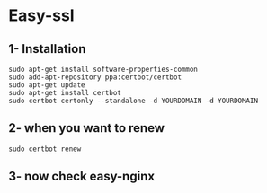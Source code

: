 # Easy-ssl

## 1- Installation

```
sudo apt-get install software-properties-common
sudo add-apt-repository ppa:certbot/certbot
sudo apt-get update
sudo apt-get install certbot 
sudo certbot certonly --standalone -d YOURDOMAIN -d YOURDOMAIN
```

## 2- when you want to renew

```
sudo certbot renew
```

## 3- now check easy-nginx
